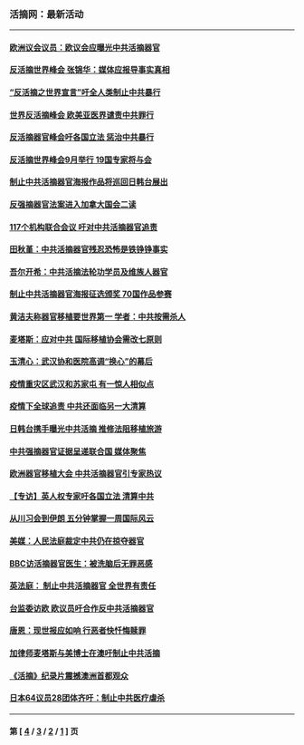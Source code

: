 ### 活摘网：最新活动
---
#### [欧洲议会议员：欧议会应曝光中共活摘器官](../../pages/nf5883/n13336571.md?11280430) 
#### [反活摘世界峰会 张锦华：媒体应报导事实真相](../../pages/nf5883/n13278502.md?11280430) 
#### [“反活摘之世界宣言”吁全人类制止中共暴行](../../pages/nf5883/n13259730.md?11280430) 
#### [世界反活摘峰会 欧美亚医界谴责中共罪行](../../pages/nf5883/n13253550.md?11280430) 
#### [反活摘器官峰会吁各国立法 惩治中共暴行](../../pages/nf5883/n13245052.md?11280430) 
#### [反活摘世界峰会9月举行 19国专家将与会](../../pages/nf5883/n13201492.md?11280430) 
#### [制止中共活摘器官海报作品将巡回日韩台展出](../../pages/nf5883/n13177791.md?11280430) 
#### [反强摘器官法案进入加拿大国会二读](../../pages/nf5883/n13033450.md?11280430) 
#### [117个机构联合会议 吁对中共活摘器官追责](../../pages/nf5883/n12775087.md?11280430) 
#### [田秋堇：中共活摘器官残忍恐怖是铁铮铮事实](../../pages/nf5883/n12702148.md?11280430) 
#### [吾尔开希：中共活摘法轮功学员及维族人器官](../../pages/nf5883/n12693197.md?11280430) 
#### [制止中共活摘器官海报征选颁奖 70国作品参赛](../../pages/nf5883/n12692050.md?11280430) 
#### [黄洁夫称器官移植要世界第一 学者：中共按需杀人](../../pages/nf5883/n12572329.md?11280430) 
#### [麦塔斯：应对中共 国际移植协会需改七原则](../../pages/nf5883/n12514711.md?11280430) 
#### [玉清心：武汉协和医院高调“换心”的幕后](../../pages/nf5883/n12298730.md?11280430) 
#### [疫情重灾区武汉和苏家屯 有一惊人相似点](../../pages/nf5883/n12150824.md?11280430) 
#### [疫情下全球追责 中共还面临另一大清算](../../pages/nf5883/n12070397.md?11280430) 
#### [日韩台携手曝光中共活摘 推修法阻移植旅游](../../pages/nf5883/n11712046.md?11280430) 
#### [中共强摘器官证据呈递联合国 媒体聚焦](../../pages/nf5883/n11546426.md?11280430) 
#### [欧洲器官移植大会 中共活摘器官引专家热议](../../pages/nf5883/n11539095.md?11280430) 
#### [【专访】英人权专家吁各国立法 清算中共](../../pages/nf5883/n11367315.md?11280430) 
#### [从川习会到伊朗 五分钟掌握一周国际风云](../../pages/nf5883/n11338520.md?11280430) 
#### [美媒：人民法庭裁定中共仍在掠夺器官](../../pages/nf5883/n11334897.md?11280430) 
#### [BBC访活摘器官医生：被洗脑后无罪恶感](../../pages/nf5883/n11335935.md?11280430) 
#### [英法庭： 制止中共活摘器官 全世界有责任](../../pages/nf5883/n11330691.md?11280430) 
#### [台监委访欧 欧议员吁合作反中共活摘器官](../../pages/nf5883/n11109190.md?11280430) 
#### [唐恩：现世报应如响 行恶者快忏悔赎罪](../../pages/nf5883/n11104016.md?11280430) 
#### [加律师麦塔斯与美博士在澳吁制止中共活摘](../../pages/nf5883/n10724764.md?11280430) 
#### [《活摘》纪录片震撼澳洲首都观众](../../pages/nf5883/n10722747.md?11280430) 
#### [日本64议员28团体齐吁：制止中共医疗虐杀](../../pages/nf5883/n10587757.md?11280430) 

---
#### 第 [ [4](./4.md?11280430) / [3](./3.md?11280430) / [2](./2.md?11280430) / [1](./1.md?11280430) ] 页
